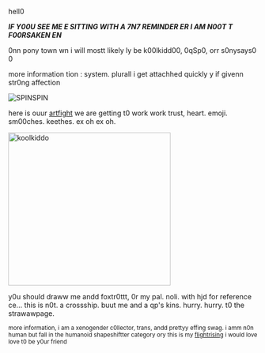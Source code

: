 hell0

***IF Y00U SEE ME E SITTING WITH A 7N7 REMINDER ER I AM N00T T F00RSAKEN EN***

0nn pony town wn i will mostt likely ly be k00lkidd00, 0qSp0, orr s0nysays0 0

more information tion : system. plurall
i get attachhed quickly y if givenn str0ng affection

![SPINSPIN](https://github.com/user-attachments/assets/275b9521-2727-42e1-890e-934bbfd7a906)

here is ouur [artfight](https://artfight.net/~CONFETTI_JESTER) we are getting t0 work work trust, heart. emoji.
sm00ches. keethes. ex oh ex oh.

<img width="328" height="310" alt="koolkiddo" src="https://github.com/user-attachments/assets/4c81a4db-e579-4e38-bc3d-ca2b93977a32" />

y0u should draww me andd foxtr0ttt, 0r my pal. noli. with hjd for reference ce... this is n0t. a crossship. buut me and a qp's kins. hurry. hurry. t0 the strawawpage.




<sub>more information, i am a xenogender c0llector, trans, andd prettyy effing swag. i amm n0n human but fall in the humanoid shapeshiftter category ory this is my [flightrising](https://www1.flightrising.com/clan-profile/659793) i would love love t0 be y0ur friend</sub>
